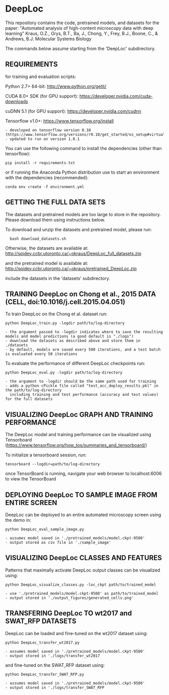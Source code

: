# DeepLoc
This repository contains the code, pretrained models, and datasets for the paper:
"Automated analysis of high-content microscopy data with deep learning"
Kraus, O.Z., Grys, B.T., Ba, J., Chong, Y., Frey, B.J., Boone, C., & Andrews, B.J.
Molecular Systems Biology

The commands below assume starting from the 'DeepLoc' subdirectory.

REQUIREMENTS
------------

for training and evaluation scripts:

Python 2.7+ 64-bit: http://www.python.org/getit/

CUDA 8.0+ SDK (for GPU support): https://developer.nvidia.com/cuda-downloads
    
cuDNN 5.1 (for GPU support): https://developer.nvidia.com/cudnn
   
Tensorflow v1.0+: https://www.tensorflow.org/install
     
    - developed on tensorflow version 0.10 (https://www.tensorflow.org/versions/r0.10/get_started/os_setup#virtualenv_installation)
    - updated to run on version 1.0.1

You can use the following command to install the dependencies (other than tensorflow):

    pip install -r requirements.txt

or if running the Anaconda Python distribution use to start an environment with the dependencies (recommended):

    conda env create -f environment.yml
    
GETTING THE FULL DATA SETS
--------------------------
The datasets and pretrained models are too large to store in the repository. Please download them using instructions below.

To download and unzip the datasets and pretrained model, please run:

      bash download_datasets.sh

Otherwise, the datasets are available at:
  http://spidey.ccbr.utoronto.ca/~okraus/DeepLoc_full_datasets.zip

and the pretrained model is available at:
  http://spidey.ccbr.utoronto.ca/~okraus/pretrained_DeepLoc.zip

include the datasets in the 'datasets' subdirectory.


TRAINING DeepLoc on Chong et al., 2015 DATA (CELL, doi:10.1016/j.cell.2015.04.051)
----------------------------------------------------------------------------------

To train DeepLoc on the Chong et al. dataset run:

    python DeepLoc_train.py -logdir path/to/log-directory
    
    - the argument passed to -logdir indicates where to save the resulting models and model predictions (a good default is "./logs")
    - download the datasets as described above and store them in ./datasets
    - by default, models are saved every 500 iterations, and a test batch is evaluated every 50 iterations

To evaluate the performance of different DeepLoc checkpoints run:

    python DeepLoc_eval.py -logdir path/to/log-directory

    - the argument to -logdir should be the same path used for training
    - adds a python cPickle file called "test_acc_deploy_results.pkl" in the path/to/log-directory
      including training and test performance (accuracy and test values) for the full datasets

VISUALIZING DeepLoc GRAPH AND TRAINING PERFORMANCE
--------------------------------------------------

The DeepLoc model and training performance can be visualized using Tensorboard
(https://www.tensorflow.org/how_tos/summaries_and_tensorboard/)

To initialize a tensorboard session, run:

    tensorboard --logdir=path/to/log-directory

once TensorBoard is running, navigate your web browser to localhost:6006 to view the TensorBoard


DEPLOYING DeepLoc TO SAMPLE IMAGE FROM ENTIRE SCREEN
----------------------------------------------------

DeepLoc can be deployed to an entire automated microscopy screen using the demo in:

    python DeepLoc_eval_sample_image.py
    
    - assumes model saved in './pretrained_models/model.ckpt-9500'
    - output stored as csv file in './sample_image'

VISUALIZING DeepLoc CLASSES AND FEATURES
----------------------------------------

Patterns that maximally activate DeepLoc output classes can be visualized using:

    python DeepLoc_visualize_classes.py -loc_ckpt path/to/trained_model
    
    - use './pretrained_models/model.ckpt-9500' as path/to/trained_model
    - output stored in './output_figures/generated_cells.png'


TRANSFERING DeepLoc TO wt2017 and SWAT_RFP DATASETS
---------------------------------------------------

DeepLoc can be loaded and fine-tuned on the wt2017 dataset using:

    python DeepLoc_transfer_wt2017.py
    
    - assumes model saved in './pretrained_models/model.ckpt-9500'
    - output stored in './logs/transfer_wt2017

and fine-tuned on the SWAT_RFP dataset using:

    python DeepLoc_transfer_SWAT_RFP.py
    
    - assumes model saved in './pretrained_models/model.ckpt-9500'
    - output stored in './logs/transfer_SWAT_RFP
    
